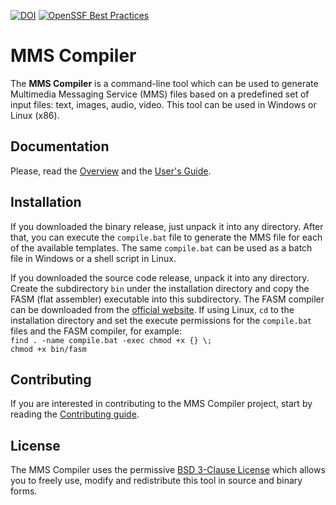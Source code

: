 [![DOI](https://zenodo.org/badge/DOI/10.5281/zenodo.14247332.svg)](https://doi.org/10.5281/zenodo.14247332) [![OpenSSF Best Practices](https://www.bestpractices.dev/projects/9749/badge)](https://www.bestpractices.dev/projects/9749)

# MMS Compiler

The **MMS Compiler** is a command-line tool which can be used to generate Multimedia Messaging Service (MMS) files based on a predefined set of input files: text, images, audio, video. This tool can be used in Windows or Linux (x86).

## Documentation

Please, read the [Overview](/Overview.pdf) and the [User's Guide](/UserGuide.pdf).

## Installation

If you downloaded the binary release, just unpack it into any directory. After that, you can execute the ```compile.bat``` file to generate the MMS file for each of the available templates. The same ```compile.bat``` can be used as a batch file in Windows or a shell script in Linux.

If you downloaded the source code release, unpack it into any directory. Create the subdirectory ```bin``` under the installation directory and copy the FASM (flat assembler) executable into this subdirectory. The FASM compiler can be downloaded from the [official website](https://flatassembler.net/download.php). If using Linux, ```cd``` to the installation directory and set the execute permissions for the ```compile.bat``` files and the FASM compiler, for example:  
```find . -name compile.bat -exec chmod +x {} \;```  
```chmod +x bin/fasm```

## Contributing

If you are interested in contributing to the MMS Compiler project, start by reading the [Contributing guide](/CONTRIBUTING.md).

## License

The MMS Compiler uses the permissive [BSD 3-Clause License](/LICENSE) which allows you to freely use, modify and redistribute this tool in source and binary forms.
